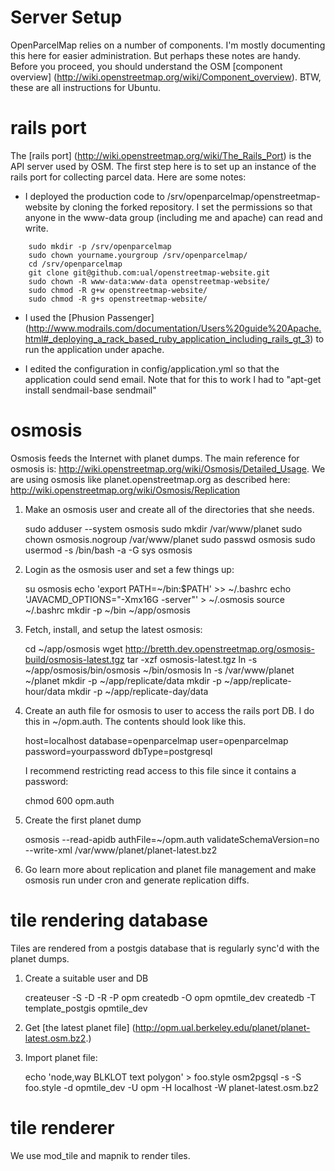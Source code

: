 Server Setup
============

OpenParcelMap relies on a number of components.  I'm mostly documenting this
here for easier administration.  But perhaps these notes are handy.  Before you
proceed, you should understand the OSM [component overview]
(http://wiki.openstreetmap.org/wiki/Component_overview).  BTW, these are all
instructions for Ubuntu.

rails port
==========

The [rails port] (http://wiki.openstreetmap.org/wiki/The_Rails_Port) is the API
server used by OSM.  The first step here is to set up an instance of the rails
port for collecting parcel data.  Here are some notes:

* I deployed the production code to /srv/openparcelmap/openstreetmap-website by
  cloning the forked repository.  I set the permissions so that anyone in the
  www-data group (including me and apache) can read and write.


```
    sudo mkdir -p /srv/openparcelmap
    sudo chown yourname.yourgroup /srv/openparcelmap/
    cd /srv/openparcelmap
    git clone git@github.com:ual/openstreetmap-website.git
    sudo chown -R www-data:www-data openstreetmap-website/
    sudo chmod -R g+w openstreetmap-website/
    sudo chmod -R g+s openstreetmap-website/
```

* I used the [Phusion Passenger]
  (http://www.modrails.com/documentation/Users%20guide%20Apache.html#_deploying_a_rack_based_ruby_application_including_rails_gt_3)
  to run the application under apache.

* I edited the configuration in config/application.yml so that the application
  could send email.  Note that for this to work I had to "apt-get install
  sendmail-base sendmail"

osmosis
=======

Osmosis feeds the Internet with planet dumps.  The main reference for osmosis
is: http://wiki.openstreetmap.org/wiki/Osmosis/Detailed_Usage.  We are using
osmosis like planet.openstreetmap.org as described here:
http://wiki.openstreetmap.org/wiki/Osmosis/Replication

1. Make an osmosis user and create all of the directories that she needs.

    sudo adduser --system osmosis
    sudo mkdir /var/www/planet
    sudo chown osmosis.nogroup /var/www/planet
    sudo passwd osmosis
    sudo usermod -s /bin/bash -a -G sys osmosis

2. Login as the osmosis user and set a few things up:

    su osmosis 
    echo 'export PATH=~/bin:$PATH' >> ~/.bashrc
    echo 'JAVACMD_OPTIONS="-Xmx16G -server"' > ~/.osmosis
    source ~/.bashrc
    mkdir -p ~/bin ~/app/osmosis

3. Fetch, install, and setup the latest osmosis:

    cd ~/app/osmosis
    wget http://bretth.dev.openstreetmap.org/osmosis-build/osmosis-latest.tgz
    tar -xzf osmosis-latest.tgz
    ln -s ~/app/osmosis/bin/osmosis ~/bin/osmosis
    ln -s /var/www/planet ~/planet
    mkdir -p ~/app/replicate/data
    mkdir -p ~/app/replicate-hour/data
    mkdir -p ~/app/replicate-day/data

4. Create an auth file for osmosis to user to access the rails port DB.  I do
   this in ~/opm.auth.  The contents should look like this.

    host=localhost
    database=openparcelmap
    user=openparcelmap
    password=yourpassword
    dbType=postgresql

   I recommend restricting read access to this file since it contains a password:

    chmod 600 opm.auth

5. Create the first planet dump

    osmosis --read-apidb authFile=~/opm.auth validateSchemaVersion=no \
    --write-xml /var/www/planet/planet-latest.bz2

6. Go learn more about replication and planet file management and make osmosis
   run under cron and generate replication diffs.

tile rendering database
=======================

Tiles are rendered from a postgis database that is regularly sync'd with the
planet dumps.

1. Create a suitable user and DB

    createuser -S -D -R -P opm
    createdb -O opm opmtile_dev
    createdb -T template_postgis opmtile_dev

2. Get [the latest planet file]
   (http://opm.ual.berkeley.edu/planet/planet-latest.osm.bz2.)

3. Import planet file:

    echo 'node,way   BLKLOT      text         polygon' > foo.style
    osm2pgsql -s -S foo.style -d opmtile_dev -U opm -H localhost -W planet-latest.osm.bz2

tile renderer
=============

We use mod_tile and mapnik to render tiles.
